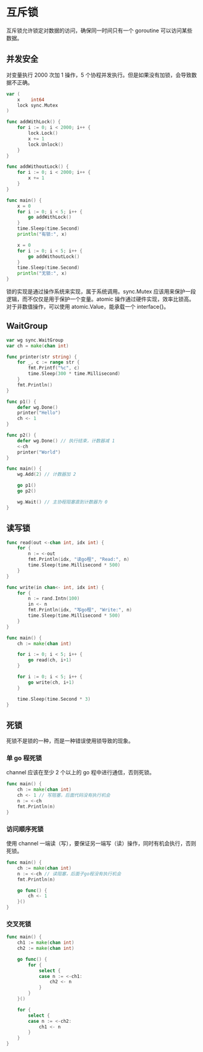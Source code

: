 # 互斥锁

互斥锁允许锁定对数据的访问，确保同一时间只有一个 goroutine 可以访问某些数据。

## 并发安全

对变量执行 2000 次加 1 操作，5 个协程并发执行。但是如果没有加锁，会导致数据不正确。

```go
var (
	x    int64
	lock sync.Mutex
)

func addWithLock() {
	for i := 0; i < 2000; i++ {
		lock.Lock()
		x += 1
		lock.Unlock()
	}
}

func addWithoutLock() {
	for i := 0; i < 2000; i++ {
		x += 1
	}
}

func main() {
	x = 0
	for i := 0; i < 5; i++ {
		go addWithLock()
	}
	time.Sleep(time.Second)
	println("有锁:", x)

	x = 0
	for i := 0; i < 5; i++ {
		go addWithoutLock()
	}
	time.Sleep(time.Second)
	println("无锁:", x)
}
```

锁的实现是通过操作系统来实现，属于系统调用。sync.Mutex 应该用来保护一段逻辑，而不仅仅是用于保护一个变量。atomic 操作通过硬件实现，效率比锁高。对于非数值操作，可以使用 atomic.Value，能承载一个 interface{}。

## WaitGroup

```go
var wg sync.WaitGroup
var ch = make(chan int)

func printer(str string) {
	for _, c := range str {
		fmt.Printf("%c", c)
		time.Sleep(300 * time.Millisecond)
	}
	fmt.Println()
}

func p1() {
	defer wg.Done()
	printer("Hello")
	ch <- 1
}

func p2() {
	defer wg.Done() // 执行结束，计数器减 1
	<-ch
	printer("World")
}

func main() {
	wg.Add(2) // 计数器加 2

	go p1()
	go p2()

	wg.Wait() // 主协程阻塞直到计数器为 0
}
```

## 读写锁

```go
func read(out <-chan int, idx int) {
	for {
		n := <-out
		fmt.Println(idx, "读go程", "Read:", n)
		time.Sleep(time.Millisecond * 500)
	}
}

func write(in chan<- int, idx int) {
	for {
		n := rand.Intn(100)
		in <- n
		fmt.Println(idx, "写go程", "Write:", n)
		time.Sleep(time.Millisecond * 500)
	}
}

func main() {
	ch := make(chan int)

	for i := 0; i < 5; i++ {
		go read(ch, i+1)
	}

	for i := 0; i < 5; i++ {
		go write(ch, i+1)
	}

	time.Sleep(time.Second * 3)
}
```

## 死锁

死锁不是锁的一种，而是一种错误使用锁导致的现象。

### 单 go 程死锁

channel 应该在至少 2 个以上的 go 程中进行通信，否则死锁。

```go
func main() {
	ch := make(chan int)
	ch <- 1 // 写阻塞，后面代码没有执行机会
	n := <-ch
	fmt.Println(n)
}
```

### 访问顺序死锁

使用 channel 一端读（写），要保证另一端写（读）操作，同时有机会执行，否则死锁。

```go
func main() {
	ch := make(chan int)
	n := <-ch // 读阻塞，后面子go程没有执行机会
	fmt.Println(n)

	go func() {
		ch <- 1
	}()
}
```

### 交叉死锁

```go
func main() {
	ch1 := make(chan int)
	ch2 := make(chan int)

	go func() {
		for {
			select {
			case n := <-ch1:
				ch2 <- n
			}
		}
	}()

	for {
		select {
		case n := <-ch2:
			ch1 <- n
		}
	}
}
```

